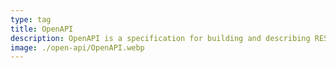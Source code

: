 ```yaml
---
type: tag
title: OpenAPI
description: OpenAPI is a specification for building and describing RESTful APIs. It allows developers to define API endpoints, request and response formats, and authentication methods, ensuring clear and standardized API documentation.
image: ./open-api/OpenAPI.webp
---
```

